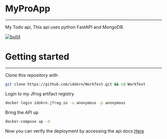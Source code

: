 # MyProApp
---
My Todo api, This api uses python FastAPI and MongoDB.

[![build](https://github.com/idokrn/WorkTest/actions/workflows/build.yaml/badge.svg)](https://github.com/idokrn/WorkTest/actions)


# Getting started
___
Clone this repository with
``` bash
git clone https://github.com/idokrn/WorkTest.git && cd WorkTest
```

Login to my Jfrog artifact registry

``` bash
docker login idokrn.jfrog.io -u anonymous -p anonymous
```

Bring the API up
``` bash
docker-compose up -d
```

Now you can verify the deployment by accessing the api docs [Here](http://localhost/docs)


